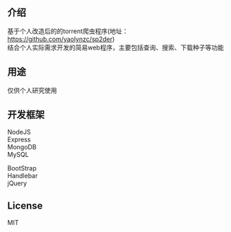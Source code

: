 ## 介绍

基于个人改造后的的torrent爬虫程序(地址：https://github.com/yaolynzc/sp2der)  
结合个人实际需求开发的简易web程序，主要包括查询、搜索、下载种子等功能

## 用途

仅供个人研究使用

## 开发框架

NodeJS  
Express      
MongoDB    
MySQL   

BootStrap    
Handlebar  
jQuery

## License
MIT  

